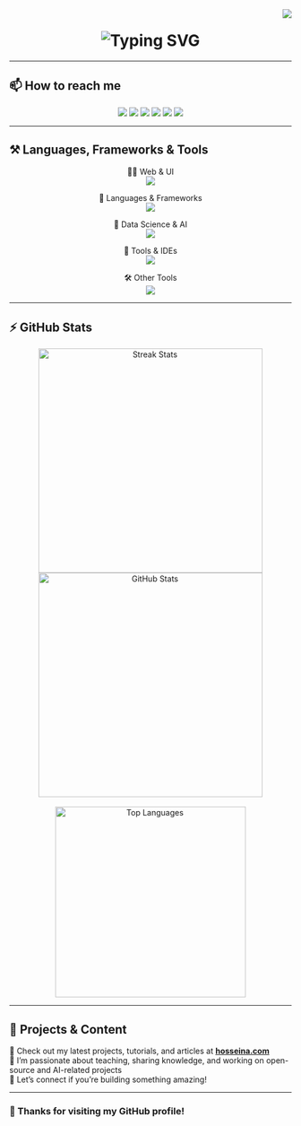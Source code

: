 <!-- بازدیدکننده -->
<img align="right" src="https://visitor-badge.laobi.icu/badge?page_id=hosseinaaa.hosseinaaa" />

<!-- عنوان -->
<h1 align="center">
  <img src="https://readme-typing-svg.herokuapp.com?font=Fira+Code&weight=600&size=30&pause=1000&center=true&width=435&lines=Hi+There!+👋;I'm+Hossein+Ahmadi;Developer+%26+AI+Teacher" alt="Typing SVG" />
</h1>

---

## 📫 How to reach me

<p align="center">
  <a href="https://www.instagram.com/hossein_ahmadi_b" target="_blank"><img src="https://img.shields.io/badge/Instagram-%23E4405F.svg?style=for-the-badge&logo=Instagram&logoColor=white" /></a>
  <a href="https://www.github.com/hosseinaaa" target="_blank"><img src="https://img.shields.io/badge/GitHub-%2312100E.svg?style=for-the-badge&logo=github&logoColor=white" /></a>
  <a href="https://hosseina.com" target="_blank"><img src="https://img.shields.io/badge/My+Website-000000?style=for-the-badge&logo=About.me&logoColor=white" /></a>
  <a href="https://www.linkedin.com/in/hossein-ahmadi-18530811a" target="_blank"><img src="https://img.shields.io/badge/LinkedIn-%230077B5.svg?style=for-the-badge&logo=linkedin&logoColor=white" /></a>
  <a href="https://t.me/hosseinaaa" target="_blank"><img src="https://img.shields.io/badge/Telegram-2CA5E0?style=for-the-badge&logo=telegram&logoColor=white" /></a>
  <a href="mailto:hossein.ahmadi.b@gmail.com"><img src="https://img.shields.io/badge/Gmail-D14836?style=for-the-badge&logo=gmail&logoColor=white" /></a>
</p>

---

## ⚒️ Languages, Frameworks & Tools
<div align="center">

🧑‍💻 Web & UI  
<img src="https://skillicons.dev/icons?i=html,css,bootstrap,tailwind,wordpress,figma" /><br>

🧰 Languages & Frameworks  
<img src="https://skillicons.dev/icons?i=js,ts,react,nodejs,c,cpp,cs,python,rust" /><br>

🧠 Data Science & AI  
<img src="https://skillicons.dev/icons?i=tensorflow,pytorch,sklearn,r,anaconda" /><br>

🧪 Tools & IDEs  
<img src="https://skillicons.dev/icons?i=docker,mysql,postgres,mongodb,sqlite,vscode,visualstudio,git" /><br>

🛠️ Other Tools  
<img src="https://skillicons.dev/icons?i=django,flask,qt,selenium,unity,bots,regex" /><br>

</div>

---

## ⚡ GitHub Stats

<div align="center">
  <img width="400" src="https://github-readme-streak-stats.vercel.app/?user=hosseinaaa&theme=react&border_radius=10&date_format=M%20j%5B%2C%20Y%5D" alt="Streak Stats" />
  <img width="400" src="https://github-readme-stats.vercel.app/api?username=hosseinaaa&show_icons=true&theme=react&rank_icon=github&border_radius=10" alt="GitHub Stats" />
  <br/><br/>
  <img width="340" src="https://github-readme-stats.vercel.app/api/top-langs/?username=hosseinaaa&hide=HTML&langs_count=8&layout=compact&theme=react&border_radius=10" alt="Top Languages" />
</div>

---

## 🌟 Projects & Content

🔸 Check out my latest projects, tutorials, and articles at [**hosseina.com**](https://hosseina.com)  
🔸 I’m passionate about teaching, sharing knowledge, and working on open-source and AI-related projects  
🔸 Let’s connect if you’re building something amazing!

---

### 🙌 Thanks for visiting my GitHub profile!
